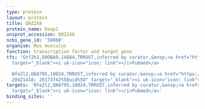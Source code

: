 ```yaml
---
type: protein
layout: protein
title: Q9Z2X8
protein_name: Keap1
uniprot_accession: Q9Z2X8
ncbi_gene_id: '50868'
organism: Mus musculus
function: transcription factor and target gene
tfs: 'Gtf2h1,Q9DBA9,14884,TRRUST,inferred by curator,&ensp;<a href="https://www.ncbi.nlm.nih.gov/pubmed/?term=20173742%5Buid%5D"
  target="_blank"><i uk-icon="icon: link"></i>Pubmed</a>

  Nfe2l2,Q60795,18024,TRRUST,inferred by curator,&ensp;<a href="https://www.ncbi.nlm.nih.gov/pubmed/?term=15581590;
  20421418; 20173742%5Buid%5D" target="_blank"><i uk-icon="icon: link"></i>Pubmed</a>'
targets: 'Nfe2l2,Q60795,18024,TRRUST,inferred by curator,&ensp;<a href="https://www.ncbi.nlm.nih.gov/pubmed/?term=20416283%5Buid%5D"
  target="_blank"><i uk-icon="icon: link"></i>Pubmed</a>'
binding_sites: ''
---
```

